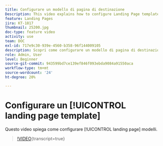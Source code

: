 ```yaml
---
title: Configurare un modello di pagina di destinazione
Description: This video explains how to configure Landing Page templates in Adobe Campaign Standard.
feature: Landing Pages
jira: KT-1817
thumbnail: 25200.jpg
doc-type: feature video
activity: use
team: DOC
exl-id: 717e9c30-939e-4560-b358-96f144009105
description: Scopri come configurare un modello di pagina di destinazione
role: Admin, User
level: Beginner
source-git-commit: 943599bd7ce139ef846f093ebda9084a91550aca
workflow-type: tm+mt
source-wordcount: '24'
ht-degree: 20%

---
```


# Configurare un [!UICONTROL landing page template]

Questo video spiega come configurare [!UICONTROL landing page] modelli.

>[!VIDEO](https://video.tv.adobe.com/v/25200/?learn=on){transcript=true}
